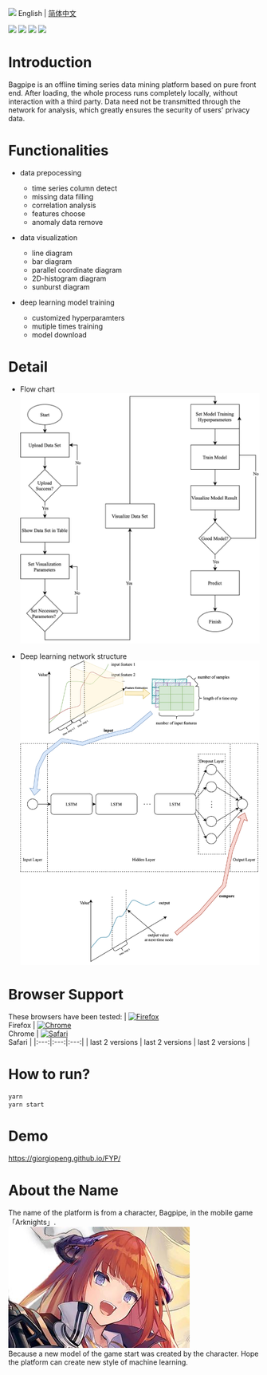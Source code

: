 <img src="https://ch-resources.oss-cn-shanghai.aliyuncs.com/images/lang-icons/icon128px.png" width="22px" /> English | [简体中文](./README.zh-CN.md)

![](https://img.shields.io/badge/CNSCC.300-FinalYearProject-blue) ![](https://img.shields.io/badge/version-1.0.0-yellow) ![](https://img.shields.io/badge/tfjs-2.0.1-green) ![](https://img.shields.io/badge/react-16.13.1-green)

# Introduction
Bagpipe is an offline timing series data mining platform based on pure front end. After loading, the whole process runs completely locally, without interaction with a third party. Data need not be transmitted through the network for analysis, which greatly ensures the security of users' privacy data.

# Functionalities
- data prepocessing
    - time series column detect
    - missing data filling
    - correlation analysis
    - features choose
    - anomaly data remove

- data visualization
    - line diagram
    - bar diagram
    - parallel coordinate diagram
    - 2D-histogram diagram
    - sunburst diagram

- deep learning model training
    - customized hyperparamters
    - mutiple times training
    - model download

# Detail
- Flow chart
![Flow Chart](./Figure/flowChart.jpg)  


- Deep learning network structure
![Structure Chart](./Figure/structure.jpg)

# Browser Support
These browsers have been tested: 
| [<img src="https://raw.githubusercontent.com/alrra/browser-logos/master/src/firefox/firefox_48x48.png" alt="Firefox" width="24px" height="24px" />](http://godban.github.io/browsers-support-badges/)</br>Firefox | [<img src="https://raw.githubusercontent.com/alrra/browser-logos/master/src/chrome/chrome_48x48.png" alt="Chrome" width="24px" height="24px" />](http://godban.github.io/browsers-support-badges/)</br>Chrome | [<img src="https://raw.githubusercontent.com/alrra/browser-logos/master/src/safari/safari_48x48.png" alt="Safari" width="24px" height="24px" />](http://godban.github.io/browsers-support-badges/)</br>Safari | 
|:---:|:---:|:---:|
| last 2 versions | last 2 versions | last 2 versions |

# How to run?
```
yarn
yarn start
```

# Demo
https://giorgiopeng.github.io/FYP/

# About the Name
The name of the platform is from a character, Bagpipe, in the mobile game 「Arknights」.  
![Bagpipe](./Figure/Bagpipe.jpg)  
Because a new model of the game start was created by the character.
Hope the platform can create new style of machine learning.

